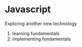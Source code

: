 # Javascript
Exploring another new technology 

1. learning fundamentals 
2. implementing fundamentals
